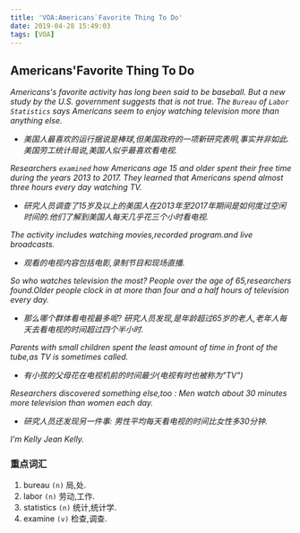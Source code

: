 ```yaml
---
title: 'VOA:Americans`Favorite Thing To Do'
date: 2019-04-28 15:49:03
tags: [VOA]
---
```


## Americans'Favorite Thing To Do

*Americans's favorite activity has long been said to be baseball. But a new study by the U.S. government suggests that is not true. The `Bureau` of `Labor` `Statistics` says Americans seem to enjoy watching television more than anything else.*
- *美国人最喜欢的运行据说是棒球,但美国政府的一项新研究表明,事实并非如此.美国劳工统计局说,美国人似乎最喜欢看电视.*

*Researchers `examined` how Americans age 15 and older spent their free time during the years 2013 to 2017. They learned that Americans spend almost three hours every day watching TV.*
- *研究人员调查了15岁及以上的美国人在2013年至2017年期间是如何度过空闲时间的.他们了解到美国人每天几乎花三个小时看电视.*

*The activity includes watching movies,recorded program.and live broadcasts.*
- *观看的电视内容包括电影,录制节目和现场直播.*

*So who watches television the most? People over the age of 65,researchers found.Older people clock in at more than four and a half hours of television every day.*
- *那么哪个群体看电视最多呢? 研究人员发现,是年龄超过65岁的老人,老年人每天去看电视的时间超过四个半小时.*

*Parents with small children spent the least amount of time in front of the tube,as TV is sometimes called.*
- *有小孩的父母花在电视机前的时间最少(电视有时也被称为"TV")*

*Researchers discovered something else,too : Men watch about 30 minutes more television than women each day.*
- *研究人员还发现另一件事: 男性平均每天看电视的时间比女性多30分钟.*

*I'm Kelly Jean Kelly.*


### 重点词汇
1. bureau       `(n)`        局,处.
2. labor        `(n)`        劳动,工作.
3. statistics   `(n)`        统计,统计学.
4. examine      `(v)`        检查,调查.
